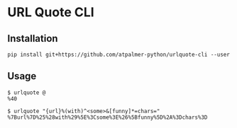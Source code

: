 # URL Quote CLI

## Installation

    pip install git+https://github.com/atpalmer-python/urlquote-cli --user

## Usage

    $ urlquote @
    %40

    $ urlquote "{url}%(with)^<some>&[funny]*=chars="
    %7Burl%7D%25%28with%29%5E%3Csome%3E%26%5Bfunny%5D%2A%3Dchars%3D
